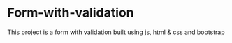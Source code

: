 # Form-with-validation
This project is a form with validation built using js, html &amp; css and bootstrap
